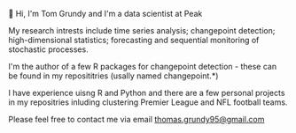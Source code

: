 👋 Hi, I'm Tom Grundy and I'm a data scientist at Peak

My research intrests include time series analysis; changepoint detection; high-dimensional statistics; forecasting and sequential monitoring of stochastic processes. 

I'm the author of a few R packages for changepoint detection - these can be found in my reposititries (usally named changepoint.*)

I have experience uisng R and Python and there are a few personal projects in my repositries inluding clustering Premier League and NFL football teams.

Please feel free to contact me via email thomas.grundy95@gmail.com

<!---
grundy95/grundy95 is a ✨ special ✨ repository because its `README.md` (this file) appears on your GitHub profile.
You can click the Preview link to take a look at your changes.
--->

